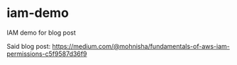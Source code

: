 # iam-demo

IAM demo for blog post

Said blog post: https://medium.com/@mohnisha/fundamentals-of-aws-iam-permissions-c5f9587d36f9
